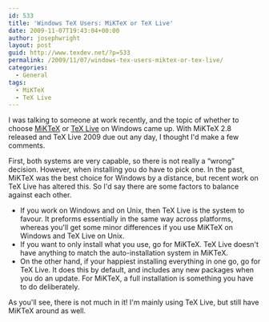 ```yaml
---
id: 533
title: 'Windows TeX Users: MiKTeX or TeX Live'
date: 2009-11-07T19:43:04+00:00
author: josephwright
layout: post
guid: http://www.texdev.net/?p=533
permalink: /2009/11/07/windows-tex-users-miktex-or-tex-live/
categories:
  - General
tags:
  - MiKTeX
  - TeX Live
---
```

I was talking to someone at work recently, and the topic of whether to choose <a title="MiKTeX Homepage" href="http://www.miktex.org/">MiKTeX</a> or <a title="TeX Live" href="http://www.tug.org/texlive/">TeX Live</a> on Windows came up. With MiKTeX 2.8 released and TeX Live 2009 due out any day, I thought I'd make a few comments.

First, both systems are very capable, so there is not really a “wrong” decision. However, when installing you do have to pick one. In the past, MiKTeX was the best choice for Windows by a distance, but recent work on TeX Live has altered this. So I'd say there are some factors to balance against each other.
<ul>
	<li>If you work on Windows and on Unix, then TeX Live is the system to favour. It preforms essentially in the same way across platforms, whereas you'll get some minor differences if you use MiKTeX on Windows and TeX Live on Unix.</li>
	<li>If you want to only install what you use, go for MiKTeX. TeX Live doesn't have anything to match the auto-installation system in MiKTeX.</li>
	<li>On the other hand, if your happiest installing everything in one go, go for TeX Live. It does this by default, and includes any new packages when you do an update. For MiKTeX, a full installation is something you have to do deliberately.</li>
</ul>
As you'll see, there is not much in it! I'm mainly using TeX Live, but still have MiKTeX around as well.